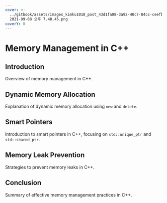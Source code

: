 ```yaml
---
cover: >-
  ../gitbook/assets/images_kimku1018_post_43d1fa08-3a92-40c7-84cc-ceefbe3be879_스크린샷
  2021-09-08 오후 7.48.45.png
coverY: 0
---
```


# Memory Management in C++

## Introduction
Overview of memory management in C++.

## Dynamic Memory Allocation
Explanation of dynamic memory allocation using `new` and `delete`.

## Smart Pointers
Introduction to smart pointers in C++, focusing on `std::unique_ptr` and `std::shared_ptr`.

## Memory Leak Prevention
Strategies to prevent memory leaks in C++.

## Conclusion
Summary of effective memory management practices in C++.

